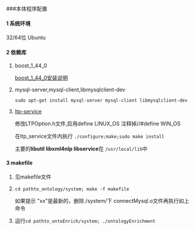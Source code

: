 ###本体程序配置

#### 1 系统环境

32/64位 Ubuntu

#### 2 依赖库

1. boost_1_44_0
   
   [boost_1_44_0安装说明](https://github.com/tinylamb/Ontology-Conf/blob/master/Boost_Install.md)
   
2. mysql-server,mysql-client,libmysqlclient-dev
   
   `sudo apt-get install mysql-server mysql-client libmysqlclient-dev`
   
3. [ltp-service](https://github.com/HIT-SCIR/ltp)

   修改LTPOption.h文件,启用define LINUX_OS 注释掉//#define WIN_OS
   
   在ltp_service文件内执行 `./configure;make;sudo make install`
   
   主要的**libutil libxml4nlp libservice**在 `/usr/local/lib`中
   
   
#### 3 makefile
1. 见makefile文件

2. `cd pathto_ontology/system; make -f makefile`

   如果提示 "xx"是最新的，删除./system/下 connectMysql.o文件再执行如上命令
   
3. 运行`cd pathto_ontoEnrich/system; ./ontologyEnrichment`